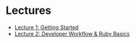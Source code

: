 Lectures
========

* [Lecture 1: Getting Started](0-getting-started/README.md)
* [Lecture 2: Developer Workflow & Ruby Basics](1-developer-workflow-ruby-basics/README.md)

